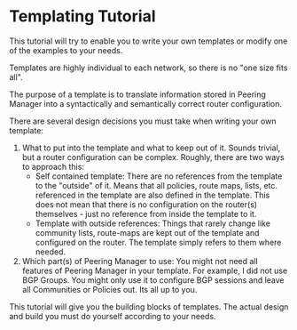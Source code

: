 # Templating Tutorial
This tutorial will try to enable you to write your own templates or modify
one of the examples to your needs.

Templates are highly individual to each network, so there is no "one size fits all".

The purpose of a template is to translate information stored in Peering Manager
into a syntactically and semantically correct router configuration.

There are several design decisions you must take when writing your own template:

1. What to put into the template and what to keep out of it. Sounds trivial, but
a router configuration can be complex. Roughly, there are two ways to approach this:
    - Self contained template: There are no references from the template to
    the "outside" of it. Means that all policies, route maps, lists, etc. referenced
    in the template are also defined in the template.
    This does not mean that there is no configuration on the router(s) themselves -
    just no reference from inside the template to it.
    - Template with outside references: Things that rarely change like community
    lists, route-maps are kept out of the template and configured on the router.
    The template simply refers to them where needed.
2. Which part(s) of Peering Manager to use: You might not need all features of
Peering Manager in your template. For example, I did not use BGP Groups. You
might only use it to configure BGP sessions and leave all Communities or Policies out. Its all up to you.

This tutorial will give you the building blocks of templates. The actual design
and build you must do yourself according to your needs.
